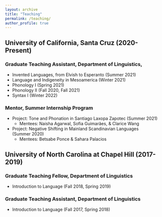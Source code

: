 ```yaml
---
layout: archive
title: "Teaching"
permalink: /teaching/
author_profile: true
---
```

<!-- 
{% include base_path %}

{% for post in site.teaching reversed %}
  {% include archive-single.html %}
{% endfor %} -->
## University of California, Santa Cruz (2020-Present)
### Graduate Teaching Assistant, Department of Linguistics,
- Invented Languages, from Elvish to Esperanto (Summer 2021)
- Language and Indigeneity in Mesoamerica (Winter 2021)
- Phonology I (Spring 2021)
- Phonology II (Fall 2020, Fall 2021)
- Syntax I (Winter 2022)

### Mentor, Summer Internship Program

- Project: Tone and Phonation in Santiago Laxopa Zapotec (Summer 2021)
  - Mentees: Naisha Agarwal, Sofia Guimarães, & Clarice Wang
- Project: Negative Shifting in Mainland Scandinavian Languages (Summer 2020)
  - Mentees: Betsabe Ponce & Sahara Palacios

## University of North Carolina at Chapel Hill (2017-2019)
### Graduate Teaching Fellow, Department of Linguistics
- Introduction to Language (Fall 2018, Spring 2019)

### Graduate Teaching Assistant, Department of Linguistics
- Introduction to Language (Fall 2017, Spring 2018)
